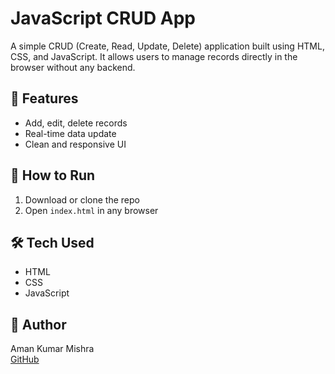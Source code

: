# JavaScript CRUD App

A simple CRUD (Create, Read, Update, Delete) application built using HTML, CSS, and JavaScript. It allows users to manage records directly in the browser without any backend.

## 🔧 Features
- Add, edit, delete records
- Real-time data update
- Clean and responsive UI

## 🚀 How to Run
1. Download or clone the repo
2. Open `index.html` in any browser

## 🛠 Tech Used
- HTML
- CSS
- JavaScript

## 👤 Author
Aman Kumar Mishra  
[GitHub](https://github.com/amanmishra1412)
